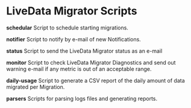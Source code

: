 # LiveData Migrator Scripts

**schedular** Script to schedule starting migrations.

**notifier** Script to notify by e-mail of new Notifications.

**status** Script to send the LiveData Migrator status as an e-mail

**monitor** Script to check LiveData Migrator Diagnostics and send out warning e-mail if any metric is out of an acceptable range.

**daily-usage** Script to generate a CSV report of the daily amount of data migrated per Migration.

**parsers** Scripts for parsing logs files and generating reports. 
